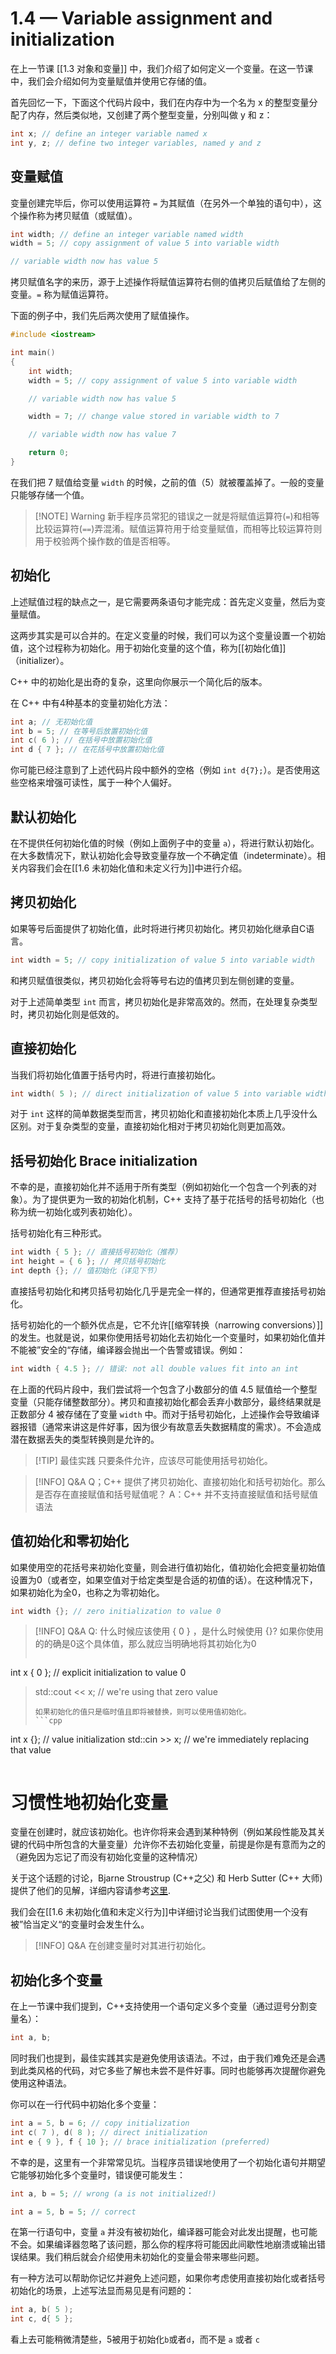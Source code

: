 # 1.4 — Variable assignment and initialization

在上一节课  [[1.3 对象和变量]] 中，我们介绍了如何定义一个变量。在这一节课中，我们会介绍如何为变量赋值并使用它存储的值。

首先回忆一下，下面这个代码片段中，我们在内存中为一个名为 x 的整型变量分配了内存，然后类似地，又创建了两个整型变量，分别叫做 y 和 z：

```cpp
int x; // define an integer variable named x
int y, z; // define two integer variables, named y and z
```

## 变量赋值

变量创建完毕后，你可以使用运算符 `=` 为其赋值（在另外一个单独的语句中），这个操作称为拷贝赋值（或赋值）。

```cpp
int width; // define an integer variable named width
width = 5; // copy assignment of value 5 into variable width

// variable width now has value 5
```

拷贝赋值名字的来历，源于上述操作将赋值运算符右侧的值拷贝后赋值给了左侧的变量。`=` 称为赋值运算符。

下面的例子中，我们先后两次使用了赋值操作。

```cpp
#include <iostream>

int main()
{
	int width;
	width = 5; // copy assignment of value 5 into variable width

	// variable width now has value 5

	width = 7; // change value stored in variable width to 7

	// variable width now has value 7

	return 0;
}
```


在我们把 7 赋值给变量 `width` 的时候，之前的值（5）就被覆盖掉了。一般的变量只能够存储一个值。

>[!NOTE] Warning
> 新手程序员常犯的错误之一就是将赋值运算符(`=`)和相等比较运算符(`==`)弄混淆。赋值运算符用于给变量赋值，而相等比较运算符则用于校验两个操作数的值是否相等。



## 初始化

上述赋值过程的缺点之一，是它需要两条语句才能完成：首先定义变量，然后为变量赋值。

这两步其实是可以合并的。在定义变量的时候，我们可以为这个变量设置一个初始值，这个过程称为初始化。用于初始化变量的这个值，称为[[初始化值]]（initializer）。

C++ 中的初始化是出奇的复杂，这里向你展示一个简化后的版本。

在 C++ 中有4种基本的变量初始化方法：

```cpp
int a; // 无初始化值
int b = 5; // 在等号后放置初始化值
int c( 6 ); // 在括号中放置初始化值
int d { 7 }; // 在花括号中放置初始化值
```

你可能已经注意到了上述代码片段中额外的空格（例如 `int d{7};`）。是否使用这些空格来增强可读性，属于一种个人偏好。

## 默认初始化

在不提供任何初始化值的时候（例如上面例子中的变量 `a`），将进行默认初始化。在大多数情况下，默认初始化会导致变量存放一个不确定值（indeterminate）。相关内容我们会在[[1.6 未初始化值和未定义行为]]中进行介绍。

## 拷贝初始化

如果等号后面提供了初始化值，此时将进行拷贝初始化。拷贝初始化继承自C语言。

```cpp
int width = 5; // copy initialization of value 5 into variable width
```

和拷贝赋值很类似，拷贝初始化会将等号右边的值拷贝到左侧创建的变量。

对于上述简单类型 `int` 而言，拷贝初始化是非常高效的。然而，在处理复杂类型时，拷贝初始化则是低效的。

## 直接初始化

当我们将初始化值置于括号内时，将进行直接初始化。

```cpp
int width( 5 ); // direct initialization of value 5 into variable width
```

对于 `int` 这样的简单数据类型而言，拷贝初始化和直接初始化本质上几乎没什么区别。对于复杂类型的变量，直接初始化相对于拷贝初始化则更加高效。

## 括号初始化 Brace initialization

不幸的是，直接初始化并不适用于所有类型（例如初始化一个包含一个列表的对象）。为了提供更为一致的初始化机制，C++ 支持了基于花括号的括号初始化（也称为统一初始化或列表初始化）。

括号初始化有三种形式。

```cpp
int width { 5 }; // 直接括号初始化（推荐）
int height = { 6 }; // 拷贝括号初始化
int depth {}; // 值初始化（详见下节）
```

直接括号初始化和拷贝括号初始化几乎是完全一样的，但通常更推荐直接括号初始化。

括号初始化的一个额外优点是，它不允许[[缩窄转换（narrowing conversions）]]的发生。也就是说，如果你使用括号初始化去初始化一个变量时，如果初始化值并不能被”安全的“存储，编译器会抛出一个告警或错误。例如：

```cpp
int width { 4.5 }; // 错误: not all double values fit into an int
```

在上面的代码片段中，我们尝试将一个包含了小数部分的值 4.5 赋值给一个整型变量（只能存储整数部分）。拷贝和直接初始化都会丢弃小数部分，最终结果就是正数部分 4 被存储在了变量 `width` 中。而对于括号初始化，上述操作会导致编译器报错（通常来讲这是件好事，因为很少有故意丢失数据精度的需求）。不会造成潜在数据丢失的类型转换则是允许的。

> [!TIP] 最佳实践
> 只要条件允许，应该尽可能使用括号初始化。

> [!INFO] Q&A
> Q；C++ 提供了拷贝初始化、直接初始化和括号初始化。那么是否存在直接赋值和括号赋值呢？
> A：C++ 并不支持直接赋值和括号赋值语法


## 值初始化和零初始化

如果使用空的花括号来初始化变量，则会进行值初始化，值初始化会把变量初始值设置为0（或者空，如果空值对于给定类型是合适的初值的话）。在这种情况下，如果初始化为全0，也称之为零初始化。

```cpp
int width {}; // zero initialization to value 0
```

> [!INFO] Q&A
> Q: 什么时候应该使用 { 0 } ，是什么时候使用 {}?
> 如果你使用的的确是0这个具体值，那么就应当明确地将其初始化为0
>
>```cpp
int x { 0 }; // explicit initialization to value 0
>std::cout << x; // we're using that zero value
>```
> 如果初始化的值只是临时值且即将被替换，则可以使用值初始化。
>```cpp
int x {}; // value initialization
std::cin >> x; // we're immediately replacing that value
>```


# 习惯性地初始化变量

变量在创建时，就应该初始化。也许你将来会遇到某种特例（例如某段性能及其关键的代码中所包含的大量变量）允许你不去初始化变量，前提是你是有意而为之的（避免因为忘记了而没有初始化变量的这种情况）

关于这个话题的讨论，Bjarne Stroustrup (C++之父) 和 Herb Sutter (C++ 大师) 提供了他们的见解，详细内容请参考[这里](https://github.com/isocpp/CppCoreGuidelines/blob/master/CppCoreGuidelines.md#es20-always-initialize-an-object).

我们会在[[1.6 未初始化值和未定义行为]]中详细讨论当我们试图使用一个没有被”恰当定义“的变量时会发生什么。

> [!INFO] Q&A
> 在创建变量时对其进行初始化。

## 初始化多个变量

在上一节课中我们提到，C++支持使用一个语句定义多个变量（通过逗号分割变量名）：

```cpp
int a, b;
```

同时我们也提到，最佳实践其实是避免使用该语法。不过，由于我们难免还是会遇到此类风格的代码，对它多些了解也未尝不是件好事。同时也能够再次提醒你避免使用这种语法。

你可以在一行代码中初始化多个变量：

```cpp
int a = 5, b = 6; // copy initialization
int c( 7 ), d( 8 ); // direct initialization
int e { 9 }, f { 10 }; // brace initialization (preferred)
```

不幸的是，这里有一个非常常见坑。当程序员错误地使用了一个初始化语句并期望它能够初始化多个变量时，错误便可能发生：

```cpp
int a, b = 5; // wrong (a is not initialized!)

int a = 5, b = 5; // correct
```

在第一行语句中，变量 `a` 并没有被初始化，编译器可能会对此发出提醒，也可能不会。如果编译器忽略了该问题，那么你的程序将可能因此间歇性地崩溃或输出错误结果。我们稍后就会介绍使用未初始化的变量会带来哪些问题。

有一种方法可以帮助你记忆并避免上述问题，如果你考虑使用直接初始化或者括号初始化的场景，上述写法显而易见是有问题的：

```cpp
int a, b( 5 );
int c, d{ 5 };
```

看上去可能稍微清楚些，5被用于初始化`b`或者`d`，而不是 `a` 或者 `c`